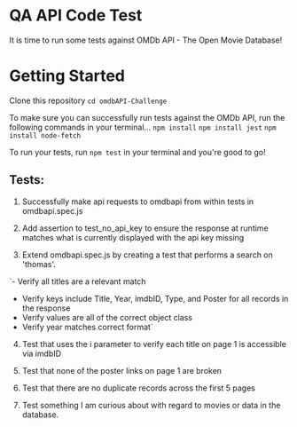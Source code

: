 # QA API Code Test

It is time to run some tests against OMDb API - The Open Movie Database!

# Getting Started
Clone this repository
`cd omdbAPI-Challenge`

To make sure you can successfully run tests against the OMDb API, run the following commands in your terminal...
`npm install`
`npm install jest`
`npm install node-fetch`

To run your tests, run `npm test` in your terminal and you're good to go!

## Tests:

1. Successfully make api requests to omdbapi from within tests in omdbapi.spec.js

2. Add assertion to test_no_api_key to ensure the response at runtime matches what is currently displayed with the api key missing

3. Extend omdbapi.spec.js by creating a test that performs a search on 'thomas'.

  `- Verify all titles are a relevant match
  - Verify keys include Title, Year, imdbID, Type, and Poster for all records in the response
  - Verify values are all of the correct object class
  - Verify year matches correct format`

4. Test that uses the i parameter to verify each title on page 1 is accessible via imdbID

5. Test that none of the poster links on page 1 are broken

6. Test that there are no duplicate records across the first 5 pages

7. Test something I am curious about with regard to movies or data in the database.
